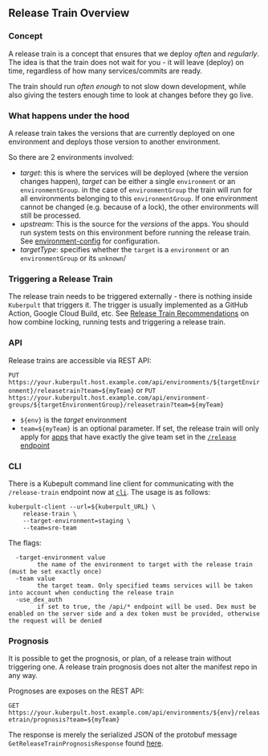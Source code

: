 
## Release Train Overview

### Concept

A release train is a concept that ensures that we deploy *often* and *regularly*.
The idea is that the train does not wait for you - it will leave (deploy) on time, regardless of how many services/commits are ready.

The train should run *often enough* to not slow down development, while also giving the testers enough time to look at changes before they go live.

### What happens under the hood

A release train takes the versions that are currently deployed on one environment and deploys those version to another environment.

So there are 2 environments involved:
* *target*:  this is where the services will be deployed (where the version changes happen), *target* can be either a single `environment` or an `environmentGroup`. in the case of `environmentGroup` the train will run for all environments belonging to this `environmentGroup`. If one environment cannot be changed (e.g. because of a lock), the other environments will still be processed.
* *upstream*: This is the source for the *versions* of the apps. You should run system tests on this environment before running the release train.
  See [environment-config](./environment.md) for configuration.
* *targetType*: specifies whether the `target` is a `environment` or an `environmentGroup` or its `unknown`/

  
### Triggering a Release Train

The release train needs to be triggered externally - there is nothing inside `Kuberpult` that triggers it.
The trigger is usually implemented as a GitHub Action, Google Cloud Build, etc.
See [Release Train Recommendations](./release-train-recommendations.md) on how combine locking, running tests and triggering a release train.


### API

Release trains are accessible via REST API:

`PUT https://your.kuberpult.host.example.com/api/environments/${targetEnvironment}/releasetrain?team=${myTeam}`
or
`PUT https://your.kuberpult.host.example.com/api/environment-groups/${targetEnvironmentGroup}/releasetrain?team=${myTeam}`

* `${env}` is the *target* environment
* `team=${myTeam}` is an optional parameter. If set, the release train will only apply for
[apps](./app.md) that have exactly the give team set in the [`/release` endpoint](./release.md)

### CLI

There is a Kubepult command line client for communicating with the `/release-train` endpoint now at [`cli`](https://github.com/freiheit-com/kuberpult/tree/main/cli). The usage is as follows:

```
kuberpult-client --url=${kuberpult_URL} \
    release-train \
    --target-environment=staging \
    --team=sre-team
```

The flags:
```
  -target-environment value
    	the name of the environment to target with the release train (must be set exactly once)
  -team value
    	the target team. Only specified teams services will be taken into account when conducting the release train
  -use_dex_auth
    	if set to true, the /api/* endpoint will be used. Dex must be enabled on the server side and a dex token must be provided, otherwise the request will be denied
```

### Prognosis


It is possible to get the prognosis, or plan, of a release train without triggering one. A release train prognosis does not alter the manifest repo in any way.


Prognoses are exposes on the REST API:


`GET https://your.kuberpult.host.example.com/api/environments/${env}/releasetrain/prognosis?team=${myTeam}`


The response is merely the serialized JSON of the protobuf message `GetReleaseTrainPrognosisResponse` found [here](https://github.com/freiheit-com/kuberpult/blob/main/pkg/api/v1/api.proto).

